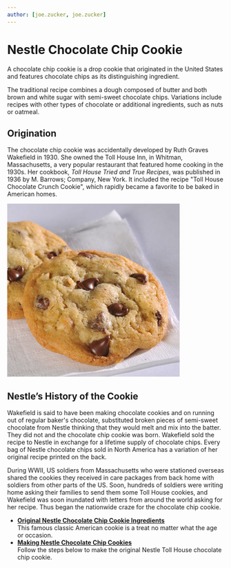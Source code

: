 ```yaml
---
author: [joe.zucker, joe.zucker]
---
```


# Nestle Chocolate Chip Cookie

A chocolate chip cookie is a drop cookie that originated in the United States and features chocolate chips as its distinguishing ingredient.

The traditional recipe combines a dough composed of butter and both brown and white sugar with semi-sweet chocolate chips. Variations include recipes with other types of chocolate or additional ingredients, such as nuts or oatmeal.

## Origination

The chocolate chip cookie was accidentally developed by Ruth Graves Wakefield in 1930. She owned the Toll House Inn, in Whitman, Massachusetts, a very popular restaurant that featured home cooking in the 1930s. Her cookbook, *Toll House Tried and True Recipes*, was published in 1936 by M. Barrows; Company, New York. It included the recipe "Toll House Chocolate Crunch Cookie", which rapidly became a favorite to be baked in American homes.

![](../img/chocolate-chip-cookie.png "Nestle Chocolate Chip Cookie")

## Nestle’s History of the Cookie

Wakefield is said to have been making chocolate cookies and on running out of regular baker's chocolate, substituted broken pieces of semi-sweet chocolate from Nestle thinking that they would melt and mix into the batter. They did not and the chocolate chip cookie was born. Wakefield sold the recipe to Nestle in exchange for a lifetime supply of chocolate chips. Every bag of Nestle chocolate chips sold in North America has a variation of her original recipe printed on the back.

During WWII, US soldiers from Massachusetts who were stationed overseas shared the cookies they received in care packages from back home with soldiers from other parts of the US. Soon, hundreds of soldiers were writing home asking their families to send them some Toll House cookies, and Wakefield was soon inundated with letters from around the world asking for her recipe. Thus began the nationwide craze for the chocolate chip cookie.

-   **[Original Nestle Chocolate Chip Cookie Ingredients](../../food/topics/reference-cookie-ingredients.md)**  
This famous classic American cookie is a treat no matter what the age or occasion.
-   **[Making Nestle Chocolate Chip Cookies](../../food/topics/task-making-cookies.md)**  
Follow the steps below to make the original Nestle Toll House chocolate chip cookie.

